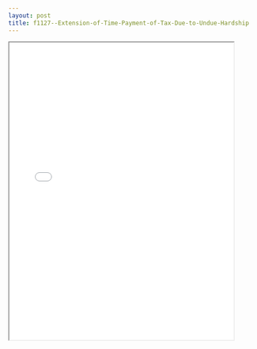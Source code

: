```yaml
---
layout: post
title: f1127--Extension-of-Time-Payment-of-Tax-Due-to-Undue-Hardship
---
```


<div class="pdf-container">
<iframe src="/ea/_pdf-2-md/f1127--Extension-of-Time-Payment-of-Tax-Due-to-Undue-Hardship.pdf" height="600" width="90%" allowFullScreen="true"></iframe>
</div>

